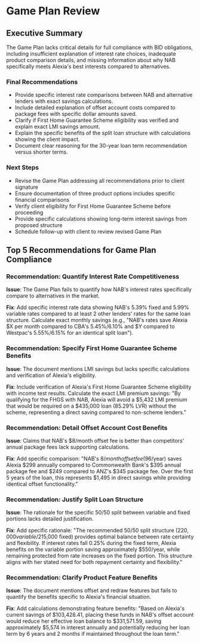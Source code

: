 # Game Plan Review

## Executive Summary
The Game Plan lacks critical details for full compliance with BID obligations, including insufficient explanation of interest rate choices, inadequate product comparison details, and missing information about why NAB specifically meets Alexia's best interests compared to alternatives.

### Final Recommendations
* Provide specific interest rate comparisons between NAB and alternative lenders with exact savings calculations.
* Include detailed explanation of offset account costs compared to package fees with specific dollar amounts saved.
* Clarify if First Home Guarantee Scheme eligibility was verified and explain exact LMI savings amount.
* Explain the specific benefits of the split loan structure with calculations showing the client impact.
* Document clear reasoning for the 30-year loan term recommendation versus shorter terms.

### Next Steps
* Revise the Game Plan addressing all recommendations prior to client signature
* Ensure documentation of three product options includes specific financial comparisons
* Verify client eligibility for First Home Guarantee Scheme before proceeding
* Provide specific calculations showing long-term interest savings from proposed structure
* Schedule follow-up with client to review revised Game Plan

## Top 5 Recommendations for Game Plan Compliance

### Recommendation: Quantify Interest Rate Competitiveness

**Issue**: The Game Plan fails to quantify how NAB's interest rates specifically compare to alternatives in the market.

**Fix**: Add specific interest rate data showing NAB's 5.39% fixed and 5.99% variable rates compared to at least 2 other lenders' rates for the same loan structure. Calculate exact monthly savings (e.g., "NAB's rates save Alexia $X per month compared to CBA's 5.45%/6.10% and $Y compared to Westpac's 5.55%/6.15% for an identical split loan").

### Recommendation: Specify First Home Guarantee Scheme Benefits

**Issue**: The document mentions LMI savings but lacks specific calculations and verification of Alexia's eligibility.

**Fix**: Include verification of Alexia's First Home Guarantee Scheme eligibility with income test results. Calculate the exact LMI premium savings: "By qualifying for the FHGS with NAB, Alexia will avoid a $5,432 LMI premium that would be required on a $435,000 loan (85.29% LVR) without the scheme, representing a direct saving compared to non-scheme lenders."

### Recommendation: Detail Offset Account Cost Benefits

**Issue**: Claims that NAB's $8/month offset fee is better than competitors' annual package fees lack supporting calculations.

**Fix**: Add specific comparison: "NAB's $8/month offset fee ($96/year) saves Alexia $299 annually compared to Commonwealth Bank's $395 annual package fee and $249 compared to ANZ's $345 package fee. Over the first 5 years of the loan, this represents $1,495 in direct savings while providing identical offset functionality."

### Recommendation: Justify Split Loan Structure

**Issue**: The rationale for the specific 50/50 split between variable and fixed portions lacks detailed justification.

**Fix**: Add specific rationale: "The recommended 50/50 split structure ($220,000 variable/$215,000 fixed) provides optimal balance between rate certainty and flexibility. If interest rates fall 0.25% during the fixed term, Alexia benefits on the variable portion saving approximately $550/year, while remaining protected from rate increases on the fixed portion. This structure aligns with her stated need for both repayment certainty and flexibility."

### Recommendation: Clarify Product Feature Benefits

**Issue**: The document mentions offset and redraw features but fails to quantify the benefits specific to Alexia's financial situation.

**Fix**: Add calculations demonstrating feature benefits: "Based on Alexia's current savings of $103,428.41, placing these funds in NAB's offset account would reduce her effective loan balance to $331,571.59, saving approximately $5,574 in interest annually and potentially reducing her loan term by 6 years and 2 months if maintained throughout the loan term."